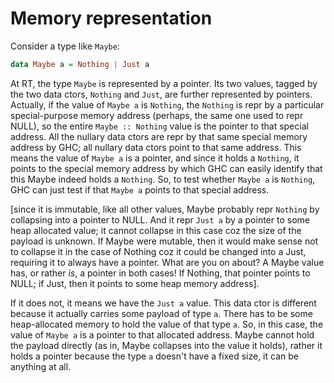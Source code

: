 # Memory representation

Consider a type like `Maybe`:

```hs
data Maybe a = Nothing | Just a
```

At RT, the type `Maybe` is represented by a pointer. Its two values, tagged by the two data ctors, `Nothing` and `Just`, are further represented by pointers. Actually, if the value of `Maybe a` is `Nothing`, the `Nothing` is repr by a particular special-purpose memory address (perhaps, the same one used to repr NULL), so the entire `Maybe :: Nothing` value is the pointer to that special address. All the nullary data ctors are repr by that same special memory address by GHC; all nullary data ctors point to that same address. This means the value of `Maybe a` is a pointer, and since it holds a `Nothing`, it points to the special memory address by which GHC can easily identify that this Maybe indeed holds a `Nothing`. So, to test whether `Maybe a` is `Nothing`, GHC can just test if that `Maybe a` points to that special address.

[since it is immutable, like all other values, Maybe probably repr `Nothing` by collapsing into a pointer to NULL. And it repr `Just a` by a pointer to some heap allocated value; it cannot collapse in this case coz the size of the payload is unknown. If Maybe were mutable, then it would make sense not to collapse it in the case of Nothing coz it could be changed into a Just, requiring it to always have a pointer. What are you on about? A Maybe value has, or rather *is*, a pointer in both cases! If Nothing, that pointer points to NULL; if Just, then it points to some heap memory address].

If it does not, it means we have the `Just a` value. This data ctor is different because it actually carries some payload of type `a`. There has to be some heap-allocated memory to hold the value of that type `a`. So, in this case, the value of `Maybe a` is a pointer to that allocated address. Maybe cannot hold the payload directly (as in, Maybe collapses into the value it holds), rather it holds a pointer because the type `a` doesn't have a fixed size, it can be anything at all.

